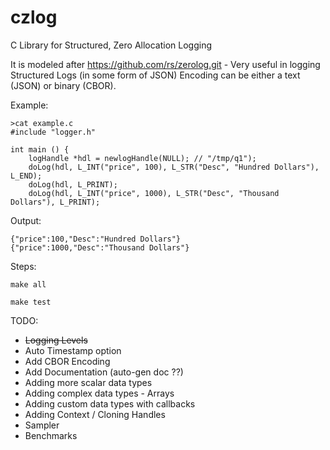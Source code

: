 # czlog
C Library for Structured, Zero Allocation Logging

It is modeled after https://github.com/rs/zerolog.git - 
Very useful in logging Structured Logs (in some form of JSON)
Encoding can be either a text (JSON) or binary (CBOR).

Example:
```
>cat example.c
#include "logger.h"

int main () {
    logHandle *hdl = newlogHandle(NULL); // "/tmp/q1");
    doLog(hdl, L_INT("price", 100), L_STR("Desc", "Hundred Dollars"), L_END);
    doLog(hdl, L_PRINT);
    doLog(hdl, L_INT("price", 1000), L_STR("Desc", "Thousand Dollars"), L_PRINT);
```

Output:
```
{"price":100,"Desc":"Hundred Dollars"}
{"price":1000,"Desc":"Thousand Dollars"}
```

Steps:
```
make all

make test
```

TODO:
 -  ~~Logging Levels~~
 -  Auto Timestamp option
 -  Add CBOR Encoding
 -  Add Documentation (auto-gen doc ??)
 -  Adding more scalar data types
 -  Adding complex data types - Arrays
 -  Adding custom data types with callbacks
 -  Adding Context / Cloning Handles
 -  Sampler
 -  Benchmarks

